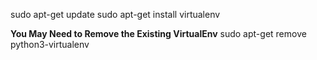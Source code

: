 
sudo apt-get update
sudo apt-get install virtualenv

**You May Need to Remove the Existing VirtualEnv** sudo apt-get remove python3-virtualenv